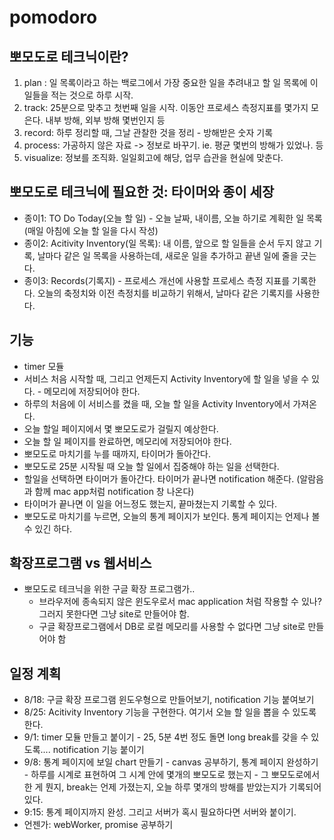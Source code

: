 # pomodoro

## 뽀모도로 테크닉이란?
1. plan : 일 목록이라고 하는 백로그에서 가장 중요한 일을 추려내고 할 일 목록에 이 일들을 적는 것으로 하루 시작.
2. track: 25분으로 맞추고 첫번째 일을 시작. 이동안 프로세스 측정지표를 몇가지 모은다. 내부 방해, 외부 방해 몇번인지 등
3. record: 하루 정리할 때, 그날 관찰한 것을 정리 - 방해받은 숫자 기록
4. process: 가공하지 않은 자료 -> 정보로 바꾸기. ie. 평균 몇번의 방해가 있었나. 등
5. visualize: 정보를 조직화. 일일회고에 해당, 업무 습관을 현실에 맞춘다.  

## 뽀모도로 테크닉에 필요한 것: 타이머와 종이 세장
* 종이1: TO Do Today(오늘 할 일) - 오늘 날짜, 내이름, 오늘 하기로 계획한 일 목록 (매일 아침에 오늘 할 일을 다시 작성)
* 종이2: Acitivity Inventory(일 목록): 내 이름, 앞으로 할 일들을 순서 두지 않고 기록, 날마다 같은 일 목록을 사용하는데, 새로운 일을 추가하고 끝낸 일에 줄을 긋는다.
* 종이3: Records(기록지) - 프로세스 개선에 사용할 프로세스 측정 지표를 기록한다. 오늘의 축정치와 이전 측정치를 비교하기 위해서, 날마다 같은 기록지를 사용한다. 

## 기능
* timer 모듈
* 서비스 처음 시작할 때, 그리고 언제든지 Activity Inventory에 할 일을 넣을 수 있다. - 메모리에 저장되어야 한다.
* 하루의 처음에 이 서비스를 켰을 때, 오늘 할 일을 Activity Inventory에서 가져온다.
* 오늘 할일 페이지에서 몇 뽀모도로가 걸릴지 예상한다.
* 오늘 할 일 페이지를 완료하면, 메모리에 저장되어야 한다.
* 뽀모도로 마치기를 누를 때까지, 타이머가 돌아간다. 
* 뽀모도로 25분 시작될 때 오늘 할 일에서 집중해야 하는 일을 선택한다.
* 할일을 선택하면 타이머가 돌아간다. 타이머가 끝나면 notification 해준다. (알람음과 함께 mac app처럼 notification 창 나온다)
* 타이머가 끝나면 이 일을 어느정도 했는지, 끝마쳤는지 기록할 수 있다.
* 뽀모도로 마치기를 누르면, 오늘의 통계 페이지가 보인다. 통계 페이지는 언제나 볼 수 있긴 하다.

## 확장프로그램 vs 웹서비스
* 뽀모도로 테크닉을 위한 구글 확장 프로그램가..
    - 브라우저에 종속되지 않은 윈도우로서 mac application 처럼 작용할 수 있나? 그러지 못한다면 그냥 site로 만들어야 함.
    - 구글 확장프로그램에서 DB로 로컬 메모리를 사용할 수 없다면 그냥 site로 만들어야 함

## 일정 계획
* 8/18: 구글 확장 프로그램 윈도우형으로 만들어보기, notification 기능 붙여보기 
* 8/25: Acitivity Inventory 기능을 구현한다. 여기서 오늘 할 일을 뽑을 수 있도록 한다.
* 9/1:  timer 모듈 만들고 붙이기 - 25, 5분 4번 정도 돌면 long break를 갖을 수 있도록.... notification 기능 붙이기
* 9/8: 통계 페이지에 보일 chart 만들기 - canvas 공부하기, 통계 페이지 완성하기 - 하루를 시계로 표현하여 그 시계 안에 몇개의 뽀모도로 했는지 - 그 뽀모도로에서 한 게 뭔지, break는 언제 가졌는지, 오늘 하루 몇개의 방해를 받았는지가 기록되어 있다.
* 9:15: 통계 페이지까지 완성. 그리고 서버가 혹시 필요하다면 서버와 붙이기.
* 언젠가: webWorker, promise 공부하기
